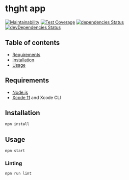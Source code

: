 # thght app

[![Maintainability](https://api.codeclimate.com/v1/badges/135e21372e830d3c28ad/maintainability)](https://codeclimate.com/github/thght-birds/thght-app/maintainability) [![Test Coverage](https://api.codeclimate.com/v1/badges/135e21372e830d3c28ad/test_coverage)](https://codeclimate.com/github/thght-birds/thght-app/test_coverage) [![dependencies Status](https://img.shields.io/david/thght-birds/thght-app.svg)](https://david-dm.org/thght-birds/thght-app) [![devDependencies Status](https://img.shields.io/david/dev/thght-birds/thght-app.svg)](https://david-dm.org/thght-birds/thght-app?type=dev)


## Table of contents

- [Requirements](#requirements)
- [Installation](#installation)
- [Usage](#usage)

## Requirements

- [Node.js](https://nodejs.org)
- [Xcode 11](https://developer.apple.com/xcode/) and Xcode CLI

## Installation

```bash
npm install
```

## Usage

```bash
npm start
```

### Linting

```bash
npm run lint
```
